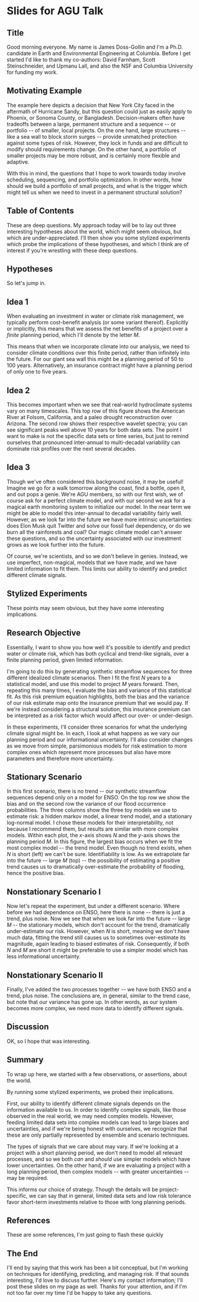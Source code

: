 # Slides for AGU Talk

## Title

Good morning everyone.
My name is James Doss-Gollin and I'm a Ph.D. candidate in Earth and Environmental Engineering at Columbia.
Before I get started I'd like to thank my co-authors: David Farnham, Scott Steinschneider, and Upmanu Lall, and also the NSF and Columbia University for funding my work.

## Motivating Example

The example here depicts a decision that New York City faced in the aftermath of Hurricane Sandy, but this question could just as easily apply to Phoenix, or Sonoma County, or Bangladesh.
Decision-makers often have tradeoffs between a large, permanent structure and a sequence -- or portfolio -- of smaller, local projects.
On the one hand, large structures -- like a sea wall to block storm surges -- provide unmatched protection against some types of risk.
However, they lock in funds and are difficult to modify should requirements change.
On the other hand, a portfolio of smaller projects may be more robust, and is certainly more flexible and adaptive.

With this in mind, the questions that I hope to work towards today involve scheduling, sequencing, and portfolio optimization.
In other words, how should we build a portfolio of small projects, and what is the trigger which might tell us when we need to invest in a permanent structural solution?

## Table of Contents

These are deep questions.
My approach today will be to lay out three interesting hypotheses about the world, which might seem obvious, but which are under-appreciated.
I'll then show you some stylized experiments which probe the implications of these hypotheses, and which I think are of interest if you're wrestling with these deep questions.

## Hypotheses

So let's jump in.

## Idea 1

When evaluating an investment in water or climate risk management, we typically perform cost-benefit analysis (or some variant thereof).
Explicitly or implicitly, this means that we assess the net benefits of a project over a *finite* planning period, which I'll denote by the letter $M$.

This means that when we incorporate climate into our analysis, we need to consider climate conditions over this finite period, rather than infinitely into the future.
For our giant sea wall this might be a planning period of 50 to 100 years.
Alternatively, an insurance contract might have a planning period of only one to five years.

## Idea 2

This becomes important when we see that real-world hydroclimate systems vary on many timescales.
This top row of this figure shows the American River at Folsom, California, and a paleo drought reconstruction over Arizona.
The second row shows their respective wavelet spectra; you can see significant peaks well above 10 years for both data sets.
The point I want to make is not the specific data sets or time series, but just to remind ourselves that pronounced inter-annual to multi-decadal variability can dominate risk profiles over the next several decades.

## Idea 3

Though we've often considered this background noise, it may be useful!
Imagine we go for a walk tomorrow along the coast, find a bottle, open it, and out pops a genie.
We're AGU members, so with our first wish, we of course ask for a perfect climate model, and with our second we ask for a magical earth monitoring system to initialize our model.
In the near term we might be able to model this inter-annual to decadal variability fairly well.
However, as we look far into the future we have more intrinsic uncertainties: does Elon Musk quit Twitter and solve our fossil fuel dependency, or do we burn all the rainforests and coal?
Our magic climate model can't answer these questions, and so the uncertainty associated with our investment grows as we look further into the future.

Of course, we're scientists, and so we don't believe in genies.
Instead, we use imperfect, non-magical, models that we have made, and we have limited information to fit them.
This limits our ability to identify and predict different climate signals.

## Stylized Experiments

These points may seem obvious, but they have some interesting implications.

## Research Objective

Essentially, I want to show you how well it's possible to identify and predict water or climate risk, which has both cyclical and trend-like signals, over a finite planning period, given limited information.

I'm going to do this by generating synthetic streamflow sequences for three different idealized climate scenarios.
Then I fit the first $N$ years to a statistical model, and use this model to project $M$ years forward.
Then, repeating this many times, I evaluate the bias and variance of this statistical fit.
As this risk premium equation highlights, both the bias and the variance of our risk estimate map onto the insurance premium that we would pay.
If we're instead considering a structural solution, this insurance premium can be interpreted as a risk factor which would affect our over- or under-design.

In these experiments, I'll consider three scenarios for what the underlying climate signal might be.
In each, I look at what happens as we vary our planning period and our informational uncertainty.
I'll also consider changes as we move from simple, parsimonious models for risk estimation to more complex ones which represent more processes but also have more parameters and therefore more uncertainty.

## Stationary Scenario

In this first scenario, there is no trend -- our synthetic streamflow sequences depend only on a model for ENSO.
On the top row we show the bias and on the second row the variance of our flood occurrence probabilities.
The three columns show the three toy models we use to estimate risk: a hidden markov model, a linear trend model, and a stationary log-normal model.
I chose these models for their interpretability, not because I recommend them, but results are similar with more complex models.
Within each plot, the $x$-axis shows $N$ and the $y$-axis shows the planning period $M$.
In this figure, the largest bias occurs when we fit the most complex model -- the trend model.
Even though no trend exists, when $N$ is short (left) we can't be sure.
Identifiability is low.
As we extrapolate far into the future -- large $M$ (top) -- the possibility of estimating a positive trend causes us to dramatically over-estimate the probability of flooding, hence the positive bias.

## Nonstationary Scenario I

Now let's repeat the experiment, but under a different scenario.
Where before we had dependence on ENSO, here there is none -- there is just a trend, plus noise.
Now we see that when we look far into the future -- large $M$ -- the stationary models, which don't account for the trend, dramatically under-estimate our risk.
However, when $N$ is short, meaning we don't have much data, fitting the trend still causes us to sometimes over-estimate its magnitude, again leading to biased estimates of risk.
Consequently, if both $N$ and $M$ are short it might be preferable to use a simpler model which has less informational uncertainty.

## Nonstationary Scenario II

Finally, I've added the two processes together -- we have both ENSO and a trend, plus noise.
The conclusions are, in general, similar to the trend case, but note that our variance has gone up.
In other words, as our system becomes more complex, we need more data to identify different signals.

## Discussion

OK, so I hope that was interesting.

## Summary

To wrap up here, we started with a few observations, or assertions, about the world.

By running some stylized experiments, we probed their implications.

First, our ability to identify different climate signals depends on the information available to us.
In order to identify complex signals, like those observed in the real world, we may need complex models.
However, feeding limited data sets into complex models can lead to large biases and uncertainties, and if we're being honest with ourselves, we recognize that these are only partially represented by ensemble and scenario techniques.

The types of signals that we care about may vary.
If we're looking at a project with a short planning period, we don't need to model all relevant processes, and so we both *can* and *should* use simpler models which have lower uncertainties.
On the other hand, if we are evaluating a project with a long planning period, then complex models -- with greater uncertainties -- may be required.

This informs our choice of strategy.
Though the details will be project-specific, we can say that in general, limited data sets and low risk tolerance favor short-term investments relative to those with long planning periods.

## References

These are some references, I'm just going to flash these quickly

## The End

I'll end by saying that this work has been a bit conceptual, but I'm working on techniques for identifying, predicting, and managing risk.
If that sounds interesting, I'd love to discuss further.
Here's my contact information; I'll post these slides on my page as well.
Thanks for your attention, and if I'm not too far over my time I'd be happy to take any questions.